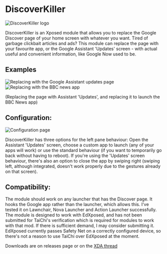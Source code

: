 # DiscoverKiller

![DiscoverKiller logo](https://i.imgur.com/cqUMMNl.png "DiscoverKiller logo")

DiscoverKiller is an Xposed module that allows you to replace the Google Discover page of your home screen with whatever you want. Tired of garbage clickbait articles and ads? This module can replace the page with your favourite app, or the Google Assistant 'Updates' screen - with actual useful and convenient information, like Google Now used to be.

## Examples
![Replacing with the Google Assistant updates page](https://i.imgur.com/HE1yG75.gif "Replacing with the Google Assistant updates page")
![Replacing with the BBC news app](https://i.imgur.com/CdrrK5F.gif "Replacing with the BBC news app")

(Replacing the page with Assistant 'Updates', and replacing it to launch the BBC News app)

## Configuration:
![Configuration page](https://i.imgur.com/MRbYd5P.png "Configuration page")

DiscoverKiller has three options for the left pane behaviour: Open the Assistant 'Updates' screen, choose a custom app to launch (any of your apps will work) or use the standard behaviour (if you want to temporarily go back without having to reboot). If you're using the 'Updates' screen behaviour, there's also an option to close the app by swiping right (swiping left, although integrated, doesn't work properly due to the gestures already on that screen).

## Compatibility:
The module should work on any launcher that has the Discover page. It hooks the Google app rather than the launcher, which allows this. I've tested it on Lawnchair, Nova Launcher and Action Launcher successfully.
The module is designed to work with EdXposed, and has not been submitted for TaiChi's verification which is required for modules to work with that mod. If there is sufficient demand, I may consider submitting it. EdXposed currently passes Safety Net on a correctly configured device, so there's not a reason to use TaiChi over EdXposed at the moment.

Downloads are on releases page or on the [XDA thread](https://forum.xda-developers.com/xposed/modules/app-discoverkiller-replace-google-t4120997)
